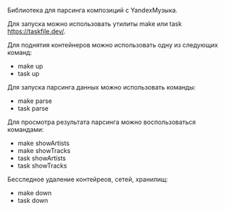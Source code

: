 Библиотека для парсинга композиций с YandexМузыка.

Для запуска можно использовать утилиты make или task https://taskfile.dev/.

Для поднятия контейнеров можно использовать одну из следующих команд:
 - make up
 - task up

Для запуска парсинга данных можно использовать команды:
 - make parse
 - task parse

Для просмотра результата парсинга можно воспользоваться командами:
 - make showArtists
 - make showTracks
 - task showArtists
 - task showTracks

Бесследное удаление контейреов, сетей, хранилищ:
  - make down
  - task down